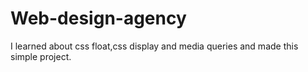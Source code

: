 # Web-design-agency
I learned about css float,css display and media queries and  made this simple project.

